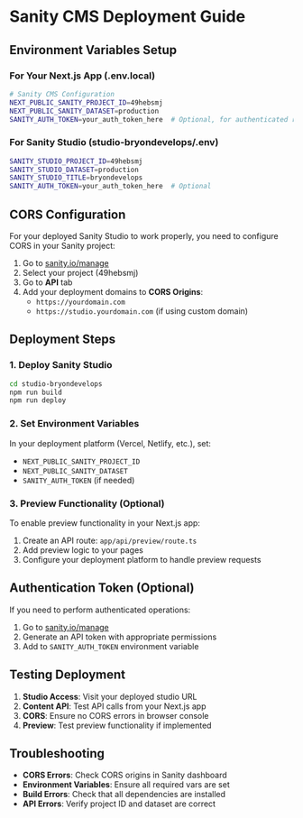# Sanity CMS Deployment Guide

## Environment Variables Setup

### For Your Next.js App (.env.local)

```bash
# Sanity CMS Configuration
NEXT_PUBLIC_SANITY_PROJECT_ID=49hebsmj
NEXT_PUBLIC_SANITY_DATASET=production
SANITY_AUTH_TOKEN=your_auth_token_here  # Optional, for authenticated requests
```

### For Sanity Studio (studio-bryondevelops/.env)

```bash
SANITY_STUDIO_PROJECT_ID=49hebsmj
SANITY_STUDIO_DATASET=production
SANITY_STUDIO_TITLE=bryondevelops
SANITY_AUTH_TOKEN=your_auth_token_here  # Optional
```

## CORS Configuration

For your deployed Sanity Studio to work properly, you need to configure CORS in your Sanity project:

1. Go to [sanity.io/manage](https://sanity.io/manage)
2. Select your project (49hebsmj)
3. Go to **API** tab
4. Add your deployment domains to **CORS Origins**:
   - `https://yourdomain.com`
   - `https://studio.yourdomain.com` (if using custom domain)

## Deployment Steps

### 1. Deploy Sanity Studio

```bash
cd studio-bryondevelops
npm run build
npm run deploy
```

### 2. Set Environment Variables

In your deployment platform (Vercel, Netlify, etc.), set:

- `NEXT_PUBLIC_SANITY_PROJECT_ID`
- `NEXT_PUBLIC_SANITY_DATASET`
- `SANITY_AUTH_TOKEN` (if needed)

### 3. Preview Functionality (Optional)

To enable preview functionality in your Next.js app:

1. Create an API route: `app/api/preview/route.ts`
2. Add preview logic to your pages
3. Configure your deployment platform to handle preview requests

## Authentication Token (Optional)

If you need to perform authenticated operations:

1. Go to [sanity.io/manage](https://sanity.io/manage)
2. Generate an API token with appropriate permissions
3. Add to `SANITY_AUTH_TOKEN` environment variable

## Testing Deployment

1. **Studio Access**: Visit your deployed studio URL
2. **Content API**: Test API calls from your Next.js app
3. **CORS**: Ensure no CORS errors in browser console
4. **Preview**: Test preview functionality if implemented

## Troubleshooting

- **CORS Errors**: Check CORS origins in Sanity dashboard
- **Environment Variables**: Ensure all required vars are set
- **Build Errors**: Check that all dependencies are installed
- **API Errors**: Verify project ID and dataset are correct
